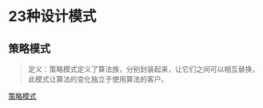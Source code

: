 # 23种设计模式

## 策略模式

> 定义：策略模式定义了算法族，分别封装起来，让它们之间可以相互替换，此模式让算法的变化独立于使用算法的客户。

[策略模式](https://github.com/lsqg/StudyNotes/blob/master/Design%20Patterns/Strategy%20Pattern/Strategy%20Pattern.md)
